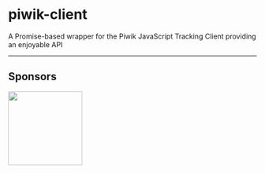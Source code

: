 # piwik-client

A Promise-based wrapper for the Piwik JavaScript Tracking Client providing an enjoyable API

---

## Sponsors

[<img src="https://assets.peerigon.com/peerigon/logo/peerigon-logo-flat-spinat.png" width="150" />](https://peerigon.com)
